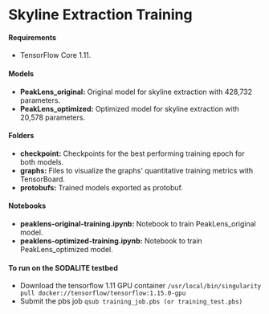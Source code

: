 # Skyline Extraction Training

#### Requirements
* TensorFlow Core 1.11.


#### Models
* **PeakLens_original:** Original model for skyline extraction with 428,732 parameters.
* **PeakLens_optimized:** Optimized model for skyline extraction with 20,578 parameters.


#### Folders
* **checkpoint:** Checkpoints for the best performing training epoch for both models.
* **graphs:** Files to visualize the graphs' quantitative training metrics with TensorBoard.
* **protobufs:** Trained models exported as protobuf.


#### Notebooks
* **peaklens-original-training.ipynb:** Notebook to train PeakLens_original model.
* **peaklens-optimized-training.ipynb:** Notebook to train PeakLens_optimized model.

#### To run on the SODALITE testbed
* Download the tensorflow 1.11 GPU container 
`/usr/local/bin/singularity pull docker://tensorflow/tensorflow:1.15.0-gpu `
* Submit the pbs job 
`qsub training_job.pbs (or training_test.pbs) `
